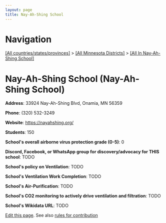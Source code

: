 ```yaml
---
layout: page
title: Nay-Ah-Shing School
---
```

# Navigation

[[All countries/states/provinces]](../../..) > [[All Minnesota Districts]](../..) > [[All In Nay-Ah-Shing School]](..)

# Nay-Ah-Shing School (Nay-Ah-Shing School)

**Address**: 33924 Nay-Ah-Shing Blvd, Onamia, MN 56359

**Phone**: (320) 532-3249

**Website**: <https://nayahshing.org/>

**Students**: 150

**School's overall airborne virus protection grade (0-5)**: 0

**Discord, Facebook, or WhatsApp group for discovery/advocacy for THIS school**: TODO

**School's policy on Ventilation**: TODO

**School's Ventilation Work Completion**: TODO

**School's Air-Purification**: TODO

**School's CO2 monitoring to actively drive ventilation and filtration**: TODO

**School's Wikidata URL**: TODO


[Edit this page](https://github.com/ventilate-schools/MN/edit/main/./Nay-Ah-Shing_School/Nay-Ah-Shing_School.md). See also [rules for contribution](../../../contribution-rules/)